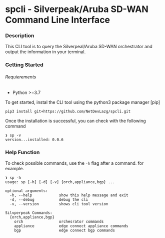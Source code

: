# spcli - Silverpeak/Aruba SD-WAN Command Line Interface

### Description
This CLI tool is to query the Silverpeal/Aruba SD-WAN orchestrator and output the information in your terminal.


### Getting Started
###### Requierements
* Python >=3.7

To get started, instal the CLI tool using the python3 package manager [pip]

`pip3 install git+https://github.com/NetDevLazg/spcli.git`

Once the installation is successful, you can check with the following command

```
❯ sp -v
version...installed: 0.0.6
```

### Help Function

To check possible commands, use the `-h` flag after a command. for example.
```
❯ sp -h
usage: sp [-h] [-d] [-v] {orch,appliance,bgp} ...

optional arguments:
  -h, --help            show this help message and exit
  -d, --debug           debug the cli
  -v, --version         shows cli tool version

Silvperpeak Commands:
  {orch,appliance,bgp}
    orch                orchesrator commands
    appliance           edge connect appliance commands
    bgp                 edge connect bgp commands

```
